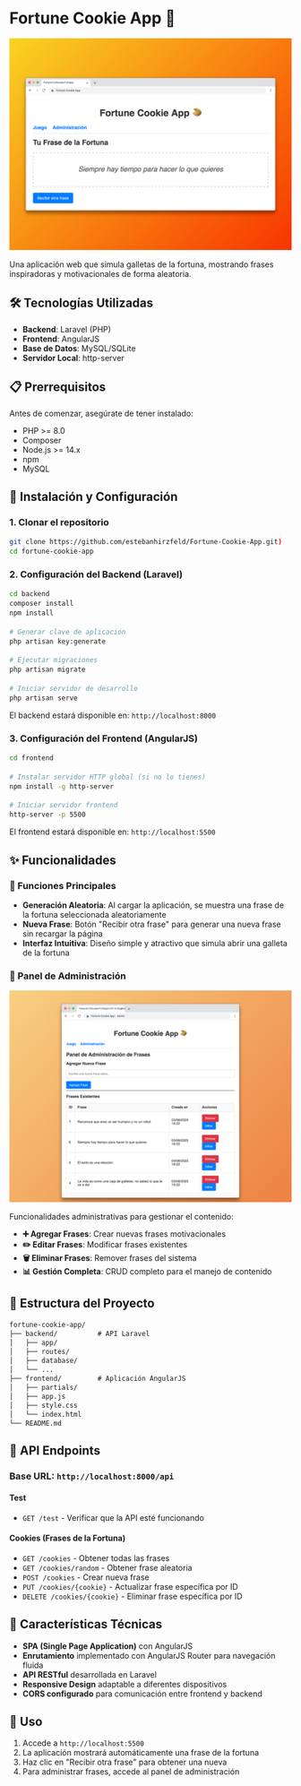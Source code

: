 # Fortune Cookie App 🥠

![Fortune Cookie App Banner](fortune-cookie-app-banner.png)

Una aplicación web que simula galletas de la fortuna, mostrando frases inspiradoras y motivacionales de forma aleatoria.

## 🛠️ Tecnologías Utilizadas

- **Backend**: Laravel (PHP)
- **Frontend**: AngularJS
- **Base de Datos**: MySQL/SQLite
- **Servidor Local**: http-server

## 📋 Prerrequisitos

Antes de comenzar, asegúrate de tener instalado:

- PHP >= 8.0
- Composer
- Node.js >= 14.x
- npm
- MySQL

## 🚀 Instalación y Configuración

### 1. Clonar el repositorio

```bash
git clone https://github.com/estebanhirzfeld/Fortune-Cookie-App.git)
cd fortune-cookie-app
```

### 2. Configuración del Backend (Laravel)

```bash
cd backend
composer install
npm install

# Generar clave de aplicación
php artisan key:generate

# Ejecutar migraciones
php artisan migrate

# Iniciar servidor de desarrollo
php artisan serve
```

El backend estará disponible en: `http://localhost:8000`

### 3. Configuración del Frontend (AngularJS)

```bash
cd frontend

# Instalar servidor HTTP global (si no lo tienes)
npm install -g http-server

# Iniciar servidor frontend
http-server -p 5500
```

El frontend estará disponible en: `http://localhost:5500`

## ✨ Funcionalidades

### 🎯 Funciones Principales

- **Generación Aleatoria**: Al cargar la aplicación, se muestra una frase de la fortuna seleccionada aleatoriamente
- **Nueva Frase**: Botón "Recibir otra frase" para generar una nueva frase sin recargar la página
- **Interfaz Intuitiva**: Diseño simple y atractivo que simula abrir una galleta de la fortuna

### 🔧 Panel de Administración

![Fortune Cookie App Admin Dashboard](fortune-cookie-app-admin.png)

Funcionalidades administrativas para gestionar el contenido:

- **➕ Agregar Frases**: Crear nuevas frases motivacionales
- **✏️ Editar Frases**: Modificar frases existentes
- **🗑️ Eliminar Frases**: Remover frases del sistema
- **📊 Gestión Completa**: CRUD completo para el manejo de contenido

## 📁 Estructura del Proyecto

```
fortune-cookie-app/
├── backend/          # API Laravel
│   ├── app/
│   ├── routes/
│   ├── database/
│   └── ...
├── frontend/         # Aplicación AngularJS
│   ├── partials/
│   ├── app.js
│   ├── style.css
│   └── index.html
└── README.md
```

## 🔌 API Endpoints

### Base URL: `http://localhost:8000/api`

#### Test
- `GET /test` - Verificar que la API esté funcionando

#### Cookies (Frases de la Fortuna)
- `GET /cookies` - Obtener todas las frases
- `GET /cookies/random` - Obtener frase aleatoria
- `POST /cookies` - Crear nueva frase
- `PUT /cookies/{cookie}` - Actualizar frase específica por ID
- `DELETE /cookies/{cookie}` - Eliminar frase específica por ID

## 🎨 Características Técnicas

- **SPA (Single Page Application)** con AngularJS
- **Enrutamiento** implementado con AngularJS Router para navegación fluida
- **API RESTful** desarrollada en Laravel
- **Responsive Design** adaptable a diferentes dispositivos
- **CORS configurado** para comunicación entre frontend y backend

## 📝 Uso

1. Accede a `http://localhost:5500`
2. La aplicación mostrará automáticamente una frase de la fortuna
3. Haz clic en "Recibir otra frase" para obtener una nueva
4. Para administrar frases, accede al panel de administración

